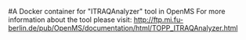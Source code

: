 #A Docker container for "ITRAQAnalyzer" tool in OpenMS
For more information about the tool please visit:
http://ftp.mi.fu-berlin.de/pub/OpenMS/documentation/html/TOPP_ITRAQAnalyzer.html
